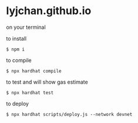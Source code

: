 # lyjchan.github.io

on your terminal

to install
```shell
$ npm i
```

to compile
```shell
$ npx hardhat compile
```

to test and will show gas estimate
```shell
$ npx hardhat test
```

to deploy
```shell
$ npx hardhat scripts/deploy.js --network devnet
```
